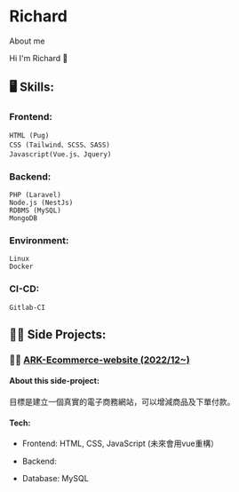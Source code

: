 # Richard
About me

Hi I'm Richard 👋

##  🖥 Skills:


### Frontend:
    HTML (Pug)
    CSS (Tailwind、SCSS、SASS)
    Javascript(Vue.js、Jquery)

### Backend:
    PHP (Laravel)
    Node.js (NestJs)
    RDBMS (MySQL)
    MongoDB

### Environment:
    Linux
    Docker

### CI-CD:
    Gitlab-CI


##  👨‍💻 Side Projects:

### 🏃🏻 [ARK-Ecommerce-website (2022/12~)](https://richard000031.github.io/ARK---Ecommerce-website/)

#### About this side-project:

目標是建立一個真實的電子商務網站，可以增減商品及下單付款。

#### Tech:

- Frontend: HTML, CSS, JavaScript (未來會用vue重構）

- Backend: 

- Database: MySQL
